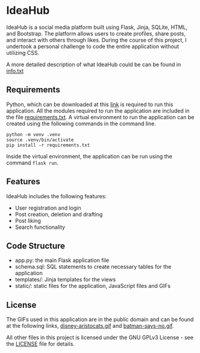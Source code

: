 # IdeaHub
IdeaHub is a social media platform built using Flask, Jinja, SQLite, HTML, and Bootstrap. The platform allows users to create profiles, share posts, and interact with others through likes. During the course of this project, I undertook a personal challenge to code the entire application without utilizing CSS.

A more detailed description of what IdeaHub could be can be found in [info.txt](info.txt)

## Requirements
Python, which can be downloaded at this [link](https://www.python.org/downloads/) is required to run this application. All the modules required to run the application are included in the file [requirements.txt](https://github.com/Suhana66/IdeaHub/blob/master/requirements.txt). A virtual environment to run the application can be created using the following commands in the command line.

```
python -m venv .venv
source .venv/bin/activate
pip install -r requirements.txt
```

Inside the virtual environment, the application can be run using the command `flask run`.

## Features
IdeaHub includes the following features:
* User registration and login
* Post creation, deletion and drafting
* Post liking
* Search functionality

## Code Structure
* app.py: the main Flask application file
* schema.sql: SQL statements to create necessary tables for the application
* templates/: Jinja templates for the views
* static/: static files for the application, JavaScript files and GIFs

## License
The GIFs used in this application are in the public domain and can be found at the following links, [disney-aristocats.gif](http://gifgifs.com/creatures-cartoons/cartoon-characters/35107-disney-aristocats.html) and [batman-says-no.gif](http://gifgifs.com/creatures-cartoons/cartoon-characters/35099-batman-says-no.html).

All other files in this project is licensed under the GNU GPLv3 License - see the [LICENSE](COPYING) file for details.
